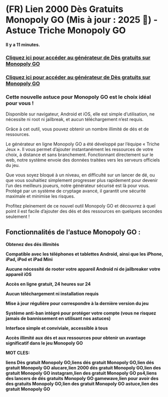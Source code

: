 # (FR) Lien 2000 Dès Gratuits Monopoly GO (Mis à jour : 2025 🎉) - Astuce Triche Monopoly GO

#### Il y a 11 minutes.

### **[Cliquez ici pour accéder au générateur de Dès gratuits sur Monopoly GO](https://sites.google.com/view/mono-fr/home)**

### **[Cliquez ici pour accéder au générateur de Dès gratuits sur Monopoly GO](https://sites.google.com/view/mono-fr/home)**

### Cette nouvelle astuce pour Monopoly GO est le choix idéal pour vous !

Disponible sur navigateur, Android et iOS, elle est simple d’utilisation, ne nécessite ni root ni jailbreak, et aucun téléchargement n’est requis.

Grâce à cet outil, vous pouvez obtenir un nombre illimité de dés et de ressources.

Le générateur en ligne Monopoly GO a été développé par l’équipe « Triche Jeux ». Il vous permet d’ajouter instantanément les ressources de votre choix, à distance et sans branchement. Fonctionnant directement sur le web, notre système envoie des données traitées vers les serveurs officiels du jeu.

Que vous soyez bloqué à un niveau, en difficulté sur un lancer de dé, ou que vous souhaitiez simplement progresser plus rapidement pour devenir l’un des meilleurs joueurs, notre générateur sécurisé est là pour vous. Protégé par un système de cryptage avancé, il garantit une sécurité maximale et minimise les risques.

Profitez pleinement de ce nouvel outil Monopoly GO et découvrez à quel point il est facile d’ajouter des dés et des ressources en quelques secondes seulement !

## Fonctionnalités de l’astuce Monopoly GO :

**Obtenez des dés illimités**

**Compatible avec les téléphones et tablettes Android, ainsi que les iPhone, iPad, iPod et iPad Mini**

**Aucune nécessité de rooter votre appareil Android ni de jailbreaker votre appareil iOS**

**Accès en ligne gratuit, 24 heures sur 24**

**Aucun téléchargement ni installation requis**

**Mise à jour régulière pour correspondre à la dernière version du jeu**

**Système anti-ban intégré pour protéger votre compte (vous ne risquez jamais de bannissement en utilisant nos astuces)**

**Interface simple et conviviale, accessible à tous**

**Accès illimité aux dés et aux ressources pour obtenir un avantage significatif dans le jeu Monopoly GO**


**MOT CLES:**

**liens Dès gratuit Monopoly GO,liens dés gratuit Monopoly GO,lien dés gratuit Monopoly GO alucare,lien 2000 dés gratuit Monopoly GO,lien des gratuit Monopoly GO instagram,lien des gratuit Monopoly GO ps4,liens des lancers de dés gratuits Monopoly GO gamewave,lien pour avoir des des gratuits Monopoly GO,lien des gratuit Monopoly GO astuce,lien des gratuit Monopoly GO**
